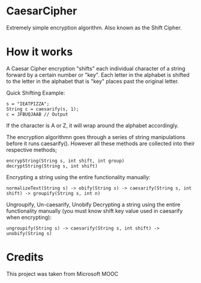 # CaesarCipher
Extremely simple encryption algorithm. Also known as the Shift Cipher. 

# How it works
A Caesar Cipher encryption "shifts" each individual character of a string forward by a certain number or "key". Each letter in the alphabet is shifted to the letter in the alphabet that is "key" places past the original letter.

Quick Shifting Example: 
```
s = "IEATPIZZA";
String c = caesarify(s, 1);
c = JFBUQJAAB // Output
```
If the character is A or Z, it will wrap around the alphabet accordingly.


The encryption algorithmn goes through a series of string manipulations before it runs caesarify(). However all these methods are collected into their respective methods; 
```
encrypString(String s, int shift, int group)
decryptString(String s, int shift)
```


Encrypting a string using the entire functionality manually:
```
normalizeText(String s) -> obify(String s) -> caesarify(String s, int shift) -> groupify(String s, int n)
```

Ungroupify, Un-caesarify, Unobify
Decrypting a string using the entire functionality manually (you must know shift key value used in caesarify when encrypting):
```
ungroupify(String s) -> caesarify(String s, int shift) -> unobify(String s)
```

# Credits 
This project was taken from Microsoft MOOC
